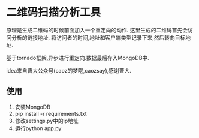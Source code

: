 二维码扫描分析工具
==========

原理是生成二维码的时候前面加入一个重定向的动作. 这里生成的二维码首先会访问分析的链接地址, 将访问者的时间,地址和客户端类型记录下来,然后转向目标地址.

基于tornado框架,异步进行重定向.数据最后存入MongoDB中.

idea来自曹大公众号(caoz的梦呓,caozsay),感谢曹大.

## 使用

1. 安装MongoDB
2. pip install -r requirements.txt
3. 修改settings.py中的ip地址
3. 运行python app.py